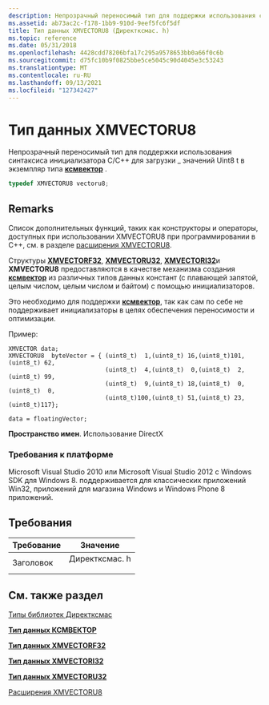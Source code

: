 ```yaml
---
description: Непрозрачный переносимый тип для поддержки использования синтаксиса инициализатора C/C++ для загрузки \_ значений Uint8 t в экземпляр типа ксмвектор.
ms.assetid: ab73ac2c-f178-1bb9-910d-9eef5fc6f5df
title: Тип данных XMVECTORU8 (Директксмас. h)
ms.topic: reference
ms.date: 05/31/2018
ms.openlocfilehash: 4428cdd78206bfa17c295a9578653bb0a66f0c6b
ms.sourcegitcommit: d75fc10b9f0825bbe5ce5045c90d4045e3c53243
ms.translationtype: MT
ms.contentlocale: ru-RU
ms.lasthandoff: 09/13/2021
ms.locfileid: "127342427"
---
```

# <a name="xmvectoru8-data-type"></a>Тип данных XMVECTORU8

Непрозрачный переносимый тип для поддержки использования синтаксиса инициализатора C/C++ для загрузки \_ значений Uint8 t в экземпляр типа [**ксмвектор**](xmvector-data-type.md) .


```C++
typedef XMVECTORU8 vectoru8;
```



## <a name="remarks"></a>Remarks

Список дополнительных функций, таких как конструкторы и операторы, доступных при использовании XMVECTORU8 при программировании в C++, см. в разделе [расширения XMVECTORU8](ovw-xmvectoru8-extensions.md).

Структуры [**XMVECTORF32**](xmvectorf32-data-type.md), [**XMVECTORU32**](xmvectoru32-data-type.md), [**XMVECTORI32**](xmvectori32-data-type.md)и **XMVECTORU8** предоставляются в качестве механизма создания [**ксмвектор**](xmvector-data-type.md) из различных типов данных констант (с плавающей запятой, целым числом, целым числом и байтом) с помощью инициализаторов.

Это необходимо для поддержки [**ксмвектор**](xmvector-data-type.md), так как сам по себе не поддерживает инициализаторы в целях обеспечения переносимости и оптимизации.

Пример:

``` syntax
XMVECTOR data;
XMVECTORU8  byteVector = { (uint8_t)  1,(uint8_t) 16,(uint8_t)101,(uint8_t) 62,
                           (uint8_t)  4,(uint8_t)  0,(uint8_t)  2,(uint8_t) 99,
                           (uint8_t)  9,(uint8_t) 18,(uint8_t)  0,(uint8_t)  0,
                           (uint8_t)100,(uint8_t) 51,(uint8_t) 23,(uint8_t)117};

data = floatingVector;
```

**Пространство имен**. Использование DirectX

### <a name="platform-requirements"></a>Требования к платформе

Microsoft Visual Studio 2010 или Microsoft Visual Studio 2012 с Windows SDK для Windows 8. поддерживается для классических приложений Win32, приложений для магазина Windows и Windows Phone 8 приложений.

## <a name="requirements"></a>Требования



| Требование | Значение |
|-------------------|------------------------------------------------------------------------------------------|
| Заголовок<br/> | <dl> <dt>Директксмас. h</dt> </dl> |



## <a name="see-also"></a>См. также раздел

<dl> <dt>

[Типы библиотек Директксмас](ovw-xnamath-reference-types.md)
</dt> <dt>

[**Тип данных КСМВЕКТОР**](xmvector-data-type.md)
</dt> <dt>

[**Тип данных XMVECTORF32**](xmvectorf32-data-type.md)
</dt> <dt>

[**Тип данных XMVECTORI32**](xmvectori32-data-type.md)
</dt> <dt>

[**Тип данных XMVECTORU32**](xmvectoru32-data-type.md)
</dt> <dt>

[Расширения XMVECTORU8](ovw-xmvectoru8-extensions.md)
</dt> </dl>

 

 




